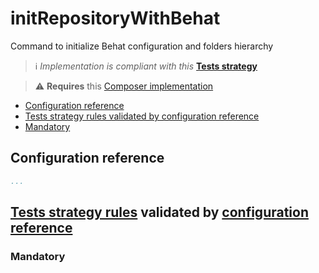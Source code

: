 # initRepositoryWithBehat

Command to initialize Behat configuration and folders hierarchy

> :information_source: *Implementation is compliant with this* [**Tests strategy**](https://github.com/yoanm/Readme/blob/master/TESTS_STRATEGY.md)

> :warning: **Requires** this [Composer implementation](https://github.com/yoanm/initRepositoryWithComposer)

 * [Configuration reference](#configuration-reference)
 * [Tests strategy rules validated by configuration reference](#rules-validated)
  * [Mandatory](#rules-validated-mandatory)

## Configuration reference

```yaml
...
```

<a name="rules-validated"></a>
## [Tests strategy rules](https://github.com/yoanm/Readme/blob/master/TESTS_STRATEGY.md#rules) validated by [configuration reference](#configuration-reference)

<a name="rules-validated-mandatory"></a>
### Mandatory

